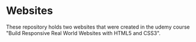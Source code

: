# Websites

These repository holds two websites that were created in the udemy course "Build Responsive Real World Websites with HTML5 and CSS3".
